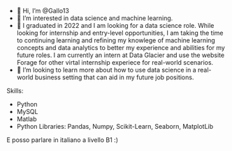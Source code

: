 - 👋 Hi, I’m @Gallo13
- 👀 I’m interested in data science and machine learning.
- 🌱 I graduated in 2022 and I am looking for a data science role. While looking for internship and entry-level opportunities, I am taking the time to continuing learning and refining my knowlege of machine learning concepts and data analytics to better my experience and abilities for my future roles. I am currently an intern at Data Glacier and use the website Forage for other virtal internship experiece for real-world scenarios.
- 💞️ I’m looking to learn more about how to use data science in a real-world business setting that can aid in my future job positions.

Skills:
- Python
- MySQL
- Matlab
- Python Libraries: Pandas, Numpy, Scikit-Learn, Seaborn, MatplotLib

E posso parlare in italiano a livello B1 :)

<!---
Gallo13/Gallo13 is a ✨ special ✨ repository because its `README.md` (this file) appears on your GitHub profile.
You can click the Preview link to take a look at your changes.
--->
